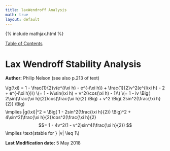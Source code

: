 ```yaml
---
title: laxWendroff Analysis
math: true
layout: default
---
```


{% include mathjax.html %}

<a href="https://philipnelson5.github.io/MATH5620/SoftwareManual"> Table of Contents </a>
# Lax Wendroff Stability Analysis

**Author:** Philip Nelson
(see also p.213 of text)

\\(g(\xi) = 1 - \frac{1}{2}v(e^{i\xi h} - e^{-i\xi h}) + \frac{1}{2}v^2(e^{i\xi h} - 2 + e^{-i\xi h})\\)
\\(= 1 - iv\sin(\xi h) + v^2(\cos(\xi h) - 1)\\)
\\(= 1 - iv \Big( 2\sin(\frac{\xi h}{2})cos(\frac{\xi h}{2} \Big) + v^2 \Big( 2sin^2(\frac{\xi h}{2}) \Big)$$
$$\implies |g(\xi)|^2 = \Big( 1 - 2sin^2(\frac{\xi h}{2}) \Big)^2 + 4\sin^2(\frac{\xi h}{2})cos^2(\frac{\xi h}{2}
$$= 1 - 4v^2(1 - v^2)sin^4(\frac{\xi h}{2})
$$\implies \text{stable for } |v| \leq 1\\)

**Last Modification date:** 5 May 2018
